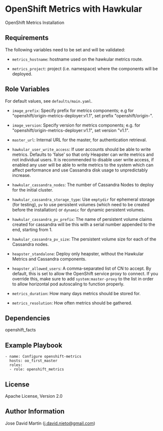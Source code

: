 OpenShift Metrics with Hawkular
====================

OpenShift Metrics Installation

Requirements
------------

The following variables need to be set and will be validated:

- `metrics_hostname`: hostname used on the hawkular metrics route.

- `metrics_project`: project (i.e. namespace) where the components will be
  deployed.


Role Variables
--------------

For default values, see `defaults/main.yaml`.

- `image_prefix`: Specify prefix for metrics components; e.g for
  "openshift/origin-metrics-deployer:v1.1", set prefix "openshift/origin-".

- `image_version`: Specify version for metrics components; e.g. for
  "openshift/origin-metrics-deployer:v1.1", set version "v1.1".

- `master_url`: Internal URL for the master, for authentication retrieval.

- `hawkular_user_write_access`: If user accounts should be able to write
  metrics.  Defaults to 'false' so that only Heapster can write metrics and not
  individual users.  It is recommended to disable user write access, if enabled
  any user will be able to write metrics to the system which can affect
  performance and use Cassandra disk usage to unpredictably increase.

- `hawkular_cassandra_nodes`: The number of Cassandra Nodes to deploy for the
  initial cluster.

- `hawkular_cassandra_storage_type`: Use `emptydir` for ephemeral storage (for
  testing), `pv` to use persistent volumes (which need to be created before the
  installation) or `dynamic` for dynamic persistent volumes.

- `hawkular_cassandra_pv_prefix`: The name of persistent volume claims created
  for cassandra will be this with a serial number appended to the end, starting
  from 1.

- `hawkular_cassandra_pv_size`: The persistent volume size for each of the
  Cassandra  nodes.

- `heapster_standalone`: Deploy only heapster, without the Hawkular Metrics and
  Cassandra components.

- `heapster_allowed_users`: A comma-separated list of CN to accept.  By
  default, this is set to allow the OpenShift service proxy to connect.  If you
  override this, make sure to add `system:master-proxy` to the list in order to
  allow horizontal pod autoscaling to function properly.

- `metrics_duration`: How many days metrics should be stored for.

- `metrics_resolution`: How often metrics should be gathered.


Dependencies
------------
openshift_facts


Example Playbook
----------------

```
- name: Configure openshift-metrics
  hosts: oo_first_master
  roles:
  - role: openshift_metrics
```

License
-------

Apache License, Version 2.0

Author Information
------------------

Jose David Martín (j.david.nieto@gmail.com)
